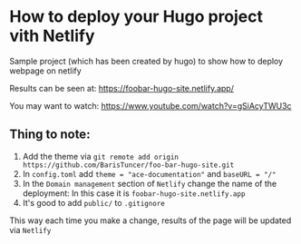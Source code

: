 
# How to deploy your Hugo project vith Netlify

Sample project (which has been created by hugo) to show how to deploy webpage on netlify

Results can be seen at: https://foobar-hugo-site.netlify.app/

You may want to watch: https://www.youtube.com/watch?v=gSiAcyTWU3c

## Thing to note:

1. Add the theme via `git remote add origin https://github.com/BarisTuncer/foo-bar-hugo-site.git`
2. In `config.toml` add `theme = "ace-documentation"` and `baseURL = "/"`
3. In the `Domain management` section of `Netlify` change the name of the deployment: In this case it is `foobar-hugo-site.netlify.app`
4. It's good to add `public/` to `.gitignore`

This way each time you make a change, results of the page will be updated via `Netlify`

